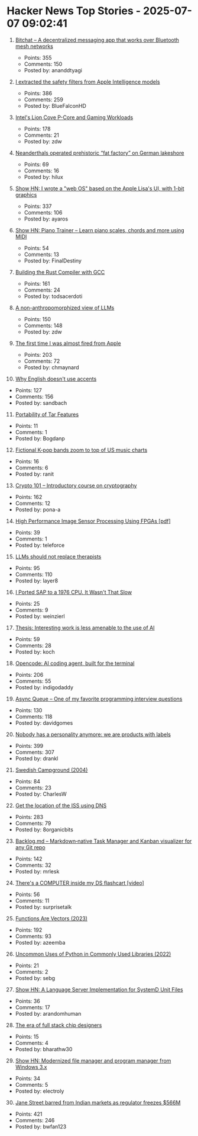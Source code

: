 # Hacker News Top Stories - 2025-07-07 09:02:41

1. [Bitchat – A decentralized messaging app that works over Bluetooth mesh networks](https://github.com/jackjackbits/bitchat)
   - Points: 355
   - Comments: 150
   - Posted by: ananddtyagi

2. [I extracted the safety filters from Apple Intelligence models](https://github.com/BlueFalconHD/apple_generative_model_safety_decrypted)
   - Points: 386
   - Comments: 259
   - Posted by: BlueFalconHD

3. [Intel's Lion Cove P-Core and Gaming Workloads](https://chipsandcheese.com/p/intels-lion-cove-p-core-and-gaming)
   - Points: 178
   - Comments: 21
   - Posted by: zdw

4. [Neanderthals operated prehistoric “fat factory” on German lakeshore](https://archaeologymag.com/2025/07/neanderthals-operated-fat-factory-125000-years-ago/)
   - Points: 69
   - Comments: 16
   - Posted by: hilux

5. [Show HN: I wrote a "web OS" based on the Apple Lisa's UI, with 1-bit graphics](https://alpha.lisagui.com/)
   - Points: 337
   - Comments: 106
   - Posted by: ayaros

6. [Show HN: Piano Trainer – Learn piano scales, chords and more using MIDI](https://github.com/ZaneH/piano-trainer)
   - Points: 54
   - Comments: 13
   - Posted by: FinalDestiny

7. [Building the Rust Compiler with GCC](https://fractalfir.github.io/generated_html/cg_gcc_bootstrap.html)
   - Points: 161
   - Comments: 24
   - Posted by: todsacerdoti

8. [A non-anthropomorphized view of LLMs](http://addxorrol.blogspot.com/2025/07/a-non-anthropomorphized-view-of-llms.html)
   - Points: 150
   - Comments: 148
   - Posted by: zdw

9. [The first time I was almost fired from Apple](https://www.engineersneedart.com/blog/almostfired/almostfired.html)
   - Points: 203
   - Comments: 72
   - Posted by: chmaynard

10. [Why English doesn't use accents](https://www.deadlanguagesociety.com/p/why-english-doesnt-use-accents)
   - Points: 127
   - Comments: 156
   - Posted by: sandbach

11. [Portability of Tar Features](https://mgorny.pl/articles/portability-of-tar-features.html)
   - Points: 11
   - Comments: 1
   - Posted by: Bogdanp

12. [Fictional K-pop bands zoom to top of US music charts](https://www.bbc.com/news/articles/clyl1zyv1y2o)
   - Points: 16
   - Comments: 6
   - Posted by: ranit

13. [Crypto 101 – Introductory course on cryptography](https://www.crypto101.io/)
   - Points: 162
   - Comments: 12
   - Posted by: pona-a

14. [High Performance Image Sensor Processing Using FPGAs [pdf]](https://oda.uni-obuda.hu/bitstream/handle/20.500.14044/10350/Gabor_S_Becker_ertekezes.pdf)
   - Points: 39
   - Comments: 1
   - Posted by: teleforce

15. [LLMs should not replace therapists](https://arxiv.org/abs/2504.18412)
   - Points: 95
   - Comments: 110
   - Posted by: layer8

16. [I Ported SAP to a 1976 CPU. It Wasn't That Slow](https://github.com/oisee/zvdb-z80/blob/master/ZVDB-Z80-ABAP.md)
   - Points: 25
   - Comments: 9
   - Posted by: weinzierl

17. [Thesis: Interesting work is less amenable to the use of AI](https://remark.ing/rob/rob/Thesis-interesting-work-ie)
   - Points: 59
   - Comments: 28
   - Posted by: koch

18. [Opencode: AI coding agent, built for the terminal](https://github.com/sst/opencode)
   - Points: 206
   - Comments: 55
   - Posted by: indigodaddy

19. [Async Queue – One of my favorite programming interview questions](https://davidgomes.com/async-queue-interview-ai/)
   - Points: 130
   - Comments: 118
   - Posted by: davidgomes

20. [Nobody has a personality anymore: we are products with labels](https://www.freyaindia.co.uk/p/nobody-has-a-personality-anymore)
   - Points: 399
   - Comments: 307
   - Posted by: drankl

21. [Swedish Campground (2004)](https://www.folklore.org/Swedish_Campground.html)
   - Points: 84
   - Comments: 23
   - Posted by: CharlesW

22. [Get the location of the ISS using DNS](https://shkspr.mobi/blog/2025/07/get-the-location-of-the-iss-using-dns/)
   - Points: 283
   - Comments: 79
   - Posted by: 8organicbits

23. [Backlog.md – Markdown‑native Task Manager and Kanban visualizer for any Git repo](https://github.com/MrLesk/Backlog.md)
   - Points: 142
   - Comments: 32
   - Posted by: mrlesk

24. [There's a COMPUTER inside my DS flashcart [video]](https://www.youtube.com/watch?v=uq0pJmd7GAA)
   - Points: 56
   - Comments: 11
   - Posted by: surprisetalk

25. [Functions Are Vectors (2023)](https://thenumb.at/Functions-are-Vectors/)
   - Points: 192
   - Comments: 93
   - Posted by: azeemba

26. [Uncommon Uses of Python in Commonly Used Libraries (2022)](https://eugeneyan.com/writing/uncommon-python/)
   - Points: 21
   - Comments: 2
   - Posted by: sebg

27. [Show HN: A Language Server Implementation for SystemD Unit Files](https://github.com/JFryy/systemd-lsp)
   - Points: 36
   - Comments: 17
   - Posted by: arandomhuman

28. [The era of full stack chip designers](https://chipinsights.substack.com/p/the-era-of-full-stack-chip-designers)
   - Points: 15
   - Comments: 4
   - Posted by: bharathw30

29. [Show HN: Modernized file manager and program manager from Windows 3.x](https://github.com/brianluft/heirloom)
   - Points: 34
   - Comments: 5
   - Posted by: electroly

30. [Jane Street barred from Indian markets as regulator freezes $566M](https://www.cnbc.com/2025/07/04/indian-regulator-bars-us-trading-firm-jane-street-from-accessing-securities-market.html)
   - Points: 421
   - Comments: 246
   - Posted by: bwfan123

